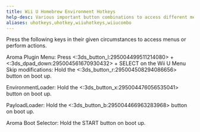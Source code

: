 ```yaml
---
title: Wii U Homebrew Environment Hotkeys
help-desc: Various important button combinations to access different menus or perform certain actions in the Wii U Homebrew environment.
aliases: uhotkeys,uhotkey,wiiuhotkeys,wiiucombo
---
```

Press the following keys in their given circumstances to access menus or perform actions.

Aroma Plugin Menu: Press <:3ds_button_l:295004499511214080> + <:3ds_dpad_down:295004561670930432> + SELECT on the Wii U Menu
Skip modifications: Hold the <:3ds_button_r:295004508294086656> button on boot up.

EnvironmentLoader: Hold the <:3ds_button_x:295004476056535041> button on boot up.

PayloadLoader: Hold the <:3ds_button_b:295004466963283968> button on boot up.

Aroma Boot Selector: Hold the START button on boot up.